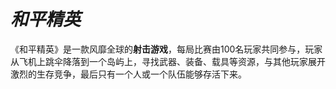 # ***和平精英***

《和平精英》是一款风靡全球的**射击游戏**，每局比赛由100名玩家共同参与，玩家从飞机上跳伞降落到一个岛屿上，寻找武器、装备、载具等资源，与其他玩家展开激烈的生存竞争，最后只有一个人或一个队伍能够存活下来。